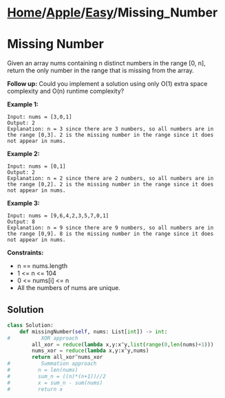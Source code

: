 # [Home](./../..)/[Apple](./..)/[Easy](./)/Missing_Number
<h1>Missing Number</h1>

<p>
Given an array nums containing n distinct numbers in the range [0, n], return the only number in the range that is missing from the array.
</p>
<p>
<b>Follow up:</b> Could you implement a solution using only O(1) extra space complexity and O(n) runtime complexity?
</p>

<b>Example 1:</b>

    Input: nums = [3,0,1]
    Output: 2
    Explanation: n = 3 since there are 3 numbers, so all numbers are in the range [0,3]. 2 is the missing number in the range since it does not appear in nums.
    
<b>Example 2:</b>

    Input: nums = [0,1]
    Output: 2
    Explanation: n = 2 since there are 2 numbers, so all numbers are in the range [0,2]. 2 is the missing number in the range since it does not appear in nums.

<b>Example 3:</b>

    Input: nums = [9,6,4,2,3,5,7,0,1]
    Output: 8
    Explanation: n = 9 since there are 9 numbers, so all numbers are in the range [0,9]. 8 is the missing number in the range since it does not appear in nums.

<b>Constraints:</b>

- n == nums.length
- 1 <= n <= 104
- 0 <= nums[i] <= n
- All the numbers of nums are unique.

<h2>Solution</h2>

```python
class Solution:
    def missingNumber(self, nums: List[int]) -> int:
#          XOR approach
        all_xor = reduce(lambda x,y:x^y,list(range(0,len(nums)+1)))
        nums_xor = reduce(lambda x,y:x^y,nums)
        return all_xor^nums_xor
#          Summation approach
#         n = len(nums)
#         sum_n = ((n)*(n+1))//2
#         x = sum_n - sum(nums)
#         return x
```
